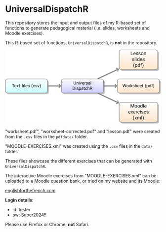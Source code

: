 # UniversalDispatchR

This repository stores the input and output files of my R-based set of functions to generate pedagogical material (i.e. slides, worksheets and Moodle exercises).

This R-based set of functions, `UniversalDispatchR`, is **not** in the repository.

![](flowchart.png)

"worksheet.pdf", "worksheet-corrected.pdf" and "lesson.pdf" were created from the `.csv` files in the `pdfdata/` folder.

"MOODLE-EXERCISES.xml" was created using the `.csv` files in the `data/` folder.

These files showcase the different exercises that can be generated with `UniversalDispatchR`. 

The interactive Moodle exercises from "MOODLE-EXERCISES.xml" can be uploaded to a Moodle question bank, or tried on my website and its Moodle:

[englishforthefrench.com](https://englishforthefrench.com/moodle/)

**Login details:**

* id: tester
* pw: Super2024!!

Please use Firefox or Chrome, **not** Safari.
